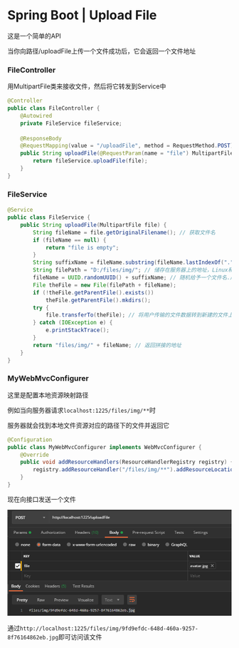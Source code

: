 # Spring Boot | Upload File

这是一个简单的API

当你向路径/uploadFile上传一个文件成功后，它会返回一个文件地址

### FileController

用MultipartFile类来接收文件，然后将它转发到Service中

```java
@Controller
public class FileController {
    @Autowired
    private FileService fileService;

    @ResponseBody
    @RequestMapping(value = "/uploadFile", method = RequestMethod.POST)
    public String uploadFile(@RequestParam(name = "file") MultipartFile file) {
        return fileService.uploadFile(file);
    }
}
```

### FileService

```java
@Service
public class FileService {
    public String uploadFile(MultipartFile file) {
        String fileName = file.getOriginalFilename(); // 获取文件名
        if (fileName == null) {
            return "file is empty";
        }
        String suffixName = fileName.substring(fileName.lastIndexOf(".")); // 获取文件后缀名
        String filePath = "D:/files/img/"; // 储存在服务器上的地址，Linux和Windosw的路径不太一样，这里得注意
        fileName = UUID.randomUUID() + suffixName; // 随机给予一个文件名.后缀
        File theFile = new File(filePath + fileName); 
        if (!theFile.getParentFile().exists())
            theFile.getParentFile().mkdirs();
        try {
            file.transferTo(theFile); // 将用户传输的文件数据转到新建的文件上
        } catch (IOException e) {
            e.printStackTrace();
        }
        return "files/img/" + fileName; // 返回拼接的地址
    }
}
```

### MyWebMvcConfigurer

这里是配置本地资源映射路径

例如当向服务器请求`localhost:1225/files/img/**`时

服务器就会找到本地文件资源对应的路径下的文件并返回它

```java
@Configuration
public class MyWebMvcConfigurer implements WebMvcConfigurer {
    @Override
    public void addResourceHandlers(ResourceHandlerRegistry registry) {
        registry.addResourceHandler("/files/img/**").addResourceLocations("file:D:/files/img/");
    }
}
```

现在向接口发送一个文件

![image-20200729130631105](UploadFile.assets/image-20200729130631105.png)



通过`http://localhost:1225/files/img/9fd9efdc-648d-460a-9257-8f76164862eb.jpg`即可访问该文件